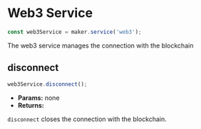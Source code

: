 # Web3 Service

```javascript
const web3Service = maker.service('web3');
```
The web3 service manages the connection with the blockchain

## **disconnect**

```javascript
web3Service.disconnect();
```

* **Params:** none
* **Returns:** 

`disconnect` closes the connection with the blockchain.